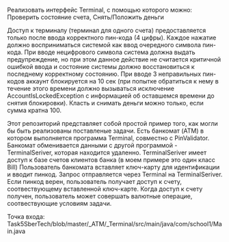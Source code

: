 Реализовать интерфейс Terminal, с помощью которого можно: Проверить состояние счета, Снять/Положить деньги

Доступ к терминалу (терминал для одного счета) предоставляется только после ввода корректного пин-кода (4 цифры). 
Каждое нажатие должно восприниматься системой как ввод очередного символа пин-кода.
При вводе нецифрового символа система должна выдать предупреждение, но при этом данное
действие не считается критичной ошибкой ввода и состояние системы должно восстановиться
к последнему корректному состоянию.
При вводе 3 неправильных пин-кодов аккаунт блокируется на 10 сек (при попытке обратиться к нему в течение этого времени должно вызываться исключение AccountIsLockedException
c информацией об оставшемся времени до снятия блокировки). Класть и снимать деньги можно только, если сумма кратна 100.

Этот репозиторий представляет собой простой пример того, как могли бы быть реализованы поставленые задачи.
Есть банкомат (ATM) в котором выполняется программа Terminal, совместно с PinValidator.
Банкомат обменивается данными с другой программой - TerminalSeriver, которая находится удаленно.
TerminalSeriver имеет доступ к базе счетов клиентов банка (в моем примере это один класс Bill)
Пользователь банкомата вставляет ключ-карту для идентификации и вводит пинкод. 
Запрос отправляется через Terminal на TerminalSeriver.
Если пинкод верен, пользователь получает доступ к счету, соотвествующему вставленной ключ-карте.
Когда доступ к счету получен, пользователь может совершать валютные операцие, соотвествующие условиям задачи.

Точка входа: Task5SberTech/blob/master/_ATM/_Terminal/src/main/java/com/school1/Main.java

